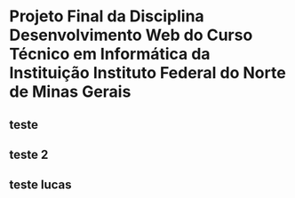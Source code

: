 # Projeto Final da Disciplina Desenvolvimento Web do Curso Técnico em Informática da Instituição Instituto Federal do Norte de Minas Gerais

## teste

## teste 2

## teste lucas